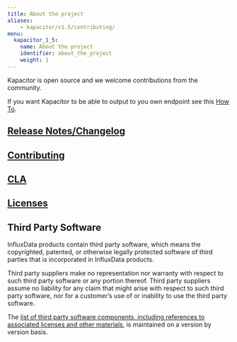 ```yaml
---
title: About the project
aliases:
    - kapacitor/v1.5/contributing/
menu:
  kapacitor_1_5:
    name: About the project
    identifier: about_the_project
    weight: 1
---
```


Kapacitor is open source and we welcome contributions from the community.

If you want Kapacitor to be able to output to you own endpoint see this [How To](/kapacitor/v1.5/about_the_project/custom_output/).

## [Release Notes/Changelog](/kapacitor/v1.5/about_the_project/releasenotes-changelog/)

## [Contributing](https://github.com/influxdata/kapacitor/blob/master/CONTRIBUTING.md)

## [CLA](https://influxdata.com/community/cla/)

## [Licenses](https://github.com/influxdata/kapacitor/blob/master/LICENSE)

## Third Party Software
InfluxData products contain third party software, which means the copyrighted, patented, or otherwise legally protected
software of third parties that is incorporated in InfluxData products.

Third party suppliers make no representation nor warranty with respect to such third party software or any portion thereof.
Third party suppliers assume no liability for any claim that might arise with respect to such  third party software, nor for a
customer’s use of or inability to use the  third party software.

The [list of third party software components, including references to associated licenses and other materials](https://github.com/influxdata/kapacitor/blob/master/LICENSE_OF_DEPENDENCIES.md), is maintained on a version by version basis.
